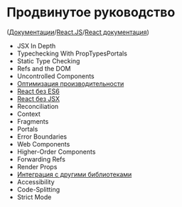 # Продвинутое руководство

([Документации](../../Readme.md)/[React.JS](../Readme__react.md)/[React документация](../docs.md))

* JSX In Depth
* Typechecking With PropTypesPortals
* Static Type Checking
* Refs and the DOM
* Uncontrolled Components
* [Оптимизация производительности](advanced_guides/optimizing_performance.md)
* [React без ES6](advanced_guides/react_without_es6.md)
* [React без JSX](advanced_guides/react_without_jsk.md)
* Reconciliation
* Context
* Fragments
* Portals
* Error Boundaries
* Web Components
* Higher-Order Components
* Forwarding Refs
* Render Props
* [Интеграция с другими библиотеками](advanced_guides/integrating_with_other_libraries.md)
* Accessibility
* Code-Splitting
* Strict Mode